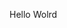 Hello Wolrd









































































































































































































































































































































































































































































































































































































































































































































































































































































































































































































































































































































































































































































































































































































































































































































































































































































































































































































































































































































































































































































































































































































































































































































































